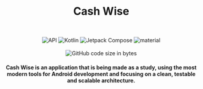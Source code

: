 <h1 align="center">Cash Wise</h1>

</br>
<p align="center">
  <img alt="API" src="https://img.shields.io/badge/Api%2026+-50f270?logo=android&logoColor=black&style=for-the-badge"/></a>
  <img alt="Kotlin" src="https://img.shields.io/badge/Kotlin-a503fc?logo=kotlin&logoColor=white&style=for-the-badge"/></a>
  <img alt="Jetpack Compose" src="https://img.shields.io/static/v1?style=for-the-badge&message=Jetpack+Compose&color=4285F4&logo=Jetpack+Compose&logoColor=FFFFFF&label="/></a> 
  <img alt="material" src="https://custom-icon-badges.demolab.com/badge/material%20you-lightblue?style=for-the-badge&logoColor=333&logo=material-you"/></a>
  </br>
  </br>
  <img alt="GitHub code size in bytes" src="https://img.shields.io/github/languages/code-size/AleexAlvz/CashWise-Android?style=for-the-badge">
</p>

<h4 align="center">Cash Wise is an application that is being made as a study, using the most modern tools for Android development and focusing on a clean, testable and scalable architecture.
